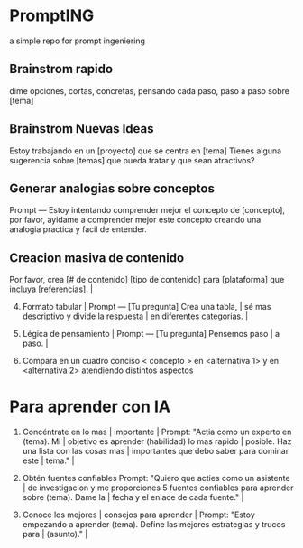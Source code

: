 # PromptING
a simple repo for prompt ingeniering

## Brainstrom rapido

dime opciones, cortas, concretas, pensando cada paso, paso a paso sobre [tema]

## Brainstrom Nuevas Ideas

Estoy trabajando en un [proyecto] que se centra en [tema] Tienes alguna sugerencia sobre [temas] que pueda tratar y que sean atractivos?

## Generar analogias sobre conceptos

Prompt — Estoy intentando comprender mejor el concepto de [concepto], por favor, ayidame a comprender mejor este
concepto creando una analogia practica
y facil de entender.

## Creacion masiva de contenido

Por favor, crea [# de contenido] [tipo de contenido] para [plataforma] que incluya [referencias]. |

4. Formato tabular |
Prompt — [Tu pregunta] Crea una tabla, |
sé mas descriptivo y divide la respuesta |
en diferentes categorias. |

5. Légica de pensamiento |
Prompt — [Tu pregunta] Pensemos paso |
a paso. |

6. Compara en un cuadro conciso < concepto > en <alternativa 1> y en <alternativa 2> atendiendo distintos aspectos

# Para aprender con IA

1. Concéntrate en lo mas |
importante |
Prompt: "Actia como un experto en (tema). Mi |
objetivo es aprender (habilidad) lo mas rapido |
posible. Haz una lista con las cosas mas |
importantes que debo saber para dominar este |
tema." |

2. Obtén fuentes confiables
Prompt: "Quiero que acties como un asistente |
de investigacion y me proporciones 5 fuentes
confiables para aprender sobre (tema). Dame la |
fecha y el enlace de cada fuente." |

3. Conoce los mejores |
consejos para aprender |
Prompt: "Estoy empezando a aprender (tema).
Define las mejores estrategias y trucos para |
(asunto)." |

